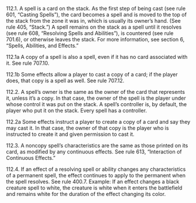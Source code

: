 112.1. A spell is a card on the stack. As the first step of being cast (see rule 601, “Casting Spells”), the card becomes a spell and is moved to the top of the stack from the zone it was in, which is usually its owner’s hand. (See rule 405, “Stack.”) A spell remains on the stack as a spell until it resolves (see rule 608, “Resolving Spells and Abilities”), is countered (see rule 701.6), or otherwise leaves the stack. For more information, see section 6, “Spells, Abilities, and Effects.”

112.1a A copy of a spell is also a spell, even if it has no card associated with it. See rule 707.10.

112.1b Some effects allow a player to cast a copy of a card; if the player does, that copy is a spell as well. See rule 707.12.

112.2. A spell’s owner is the same as the owner of the card that represents it, unless it’s a copy. In that case, the owner of the spell is the player under whose control it was put on the stack. A spell’s controller is, by default, the player who put it on the stack. Every spell has a controller.

112.2a Some effects instruct a player to create a copy of a card and say they may cast it. In that case, the owner of that copy is the player who is instructed to create it and given permission to cast it.

112.3. A noncopy spell’s characteristics are the same as those printed on its card, as modified by any continuous effects. See rule 613, “Interaction of Continuous Effects.”

112.4. If an effect of a resolving spell or ability changes any characteristics of a permanent spell, the effect continues to apply to the permanent when the spell resolves. See rule 400.7.
Example: If an effect changes a black creature spell to white, the creature is white when it enters the battlefield and remains white for the duration of the effect changing its color.